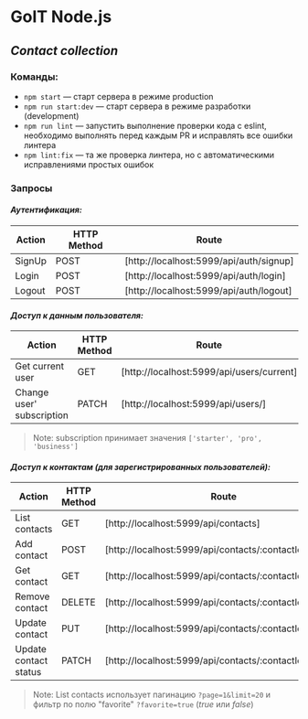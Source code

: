 # GoIT Node.js

## _Contact collection_

### Команды:

- `npm start` &mdash; старт сервера в режиме production
- `npm run start:dev` &mdash; старт сервера в режиме разработки (development)
- `npm run lint` &mdash; запустить выполнение проверки кода с eslint, необходимо выполнять перед каждым PR и исправлять все ошибки линтера
- `npm lint:fix` &mdash; та же проверка линтера, но с автоматическими исправлениями простых ошибок

### Запросы

#### _Аутентификация:_

| Action | HTTP Method | Route                                   |
| ------ | ----------- | --------------------------------------- |
| SignUp | POST        | [http://localhost:5999/api/auth/signup] |
| Login  | POST        | [http://localhost:5999/api/auth/login]  |
| Logout | POST        | [http://localhost:5999/api/auth/logout] |

#### _Доступ к данным пользователя:_

| Action                    | HTTP Method | Route                                     |
| ------------------------- | ----------- | ----------------------------------------- |
| Get current user          | GET         | [http://localhost:5999/api/users/current] |
| Change user' subscription | PATCH       | [http://localhost:5999/api/users/]        |

> Note: subscription принимает значения `['starter', 'pro', 'business']`

#### _Доступ к контактам (для зарегистрированных пользователей):_

| Action                | HTTP Method | Route                                                    |
| --------------------- | ----------- | -------------------------------------------------------- |
| List contacts         | GET         | [http://localhost:5999/api/contacts]                     |
| Add contact           | POST        | [http://localhost:5999/api/contacts/:contactId]          |
| Get contact           | GET         | [http://localhost:5999/api/contacts/:contactId]          |
| Remove contact        | DELETE      | [http://localhost:5999/api/contacts/:contactId]          |
| Update contact        | PUT         | [http://localhost:5999/api/contacts/:contactId]          |
| Update contact status | PATCH       | [http://localhost:5999/api/contacts/:contactId/favorite] |

> Note: List contacts использует пагинацию `?page=1&limit=20` и фильтр по полю "favorite" `?favorite=true` (_true_ или _false_)
